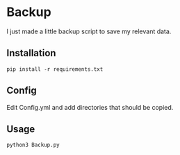 # Backup

I just made a little backup script to save my relevant data.

## Installation
```
pip install -r requirements.txt 
```

## Config 
Edit Config.yml and add directories that should be copied.



## Usage 

```
python3 Backup.py 
```

